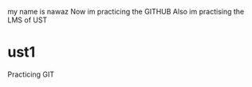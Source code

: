 my name is nawaz 
Now im practicing the GITHUB
Also im practising the LMS of UST

# ust1
Practicing GIT
